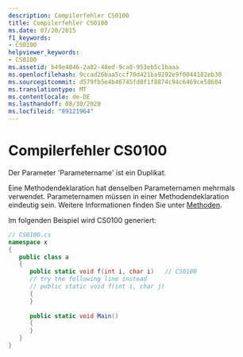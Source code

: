 ```yaml
---
description: Compilerfehler CS0100
title: Compilerfehler CS0100
ms.date: 07/20/2015
f1_keywords:
- CS0100
helpviewer_keywords:
- CS0100
ms.assetid: b49e4846-2a82-48ed-9ca8-953eb5c1baaa
ms.openlocfilehash: 9ccad26baa5ccf70d421ba9292e9f0044182eb30
ms.sourcegitcommit: d579fb5e4b46745fd0f1f8874c94c6469ce58604
ms.translationtype: MT
ms.contentlocale: de-DE
ms.lasthandoff: 08/30/2020
ms.locfileid: "89121964"
---
```

# <a name="compiler-error-cs0100"></a>Compilerfehler CS0100
Der Parameter 'Parametername' ist ein Duplikat.  
  
 Eine Methodendeklaration hat denselben Parameternamen mehrmals verwendet. Parameternamen müssen in einer Methodendeklaration eindeutig sein. Weitere Informationen finden Sie unter [Methoden](../programming-guide/classes-and-structs/methods.md).  
  
 Im folgenden Beispiel wird CS0100 generiert:  
  
```csharp  
// CS0100.cs  
namespace x  
{  
   public class a  
   {  
      public static void f(int i, char i)   // CS0100  
      // try the following line instead  
      // public static void f(int i, char j)  
      {  
      }  
  
      public static void Main()  
      {  
      }  
   }  
}  
```
